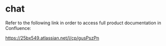 # chat




Refer to the following link in order to access full product documentation in Confluence:

https://25bx549.atlassian.net/l/cp/gusPszPn




